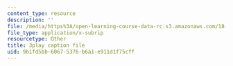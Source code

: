 ```yaml
---
content_type: resource
description: ''
file: /media/https%3A/open-learning-course-data-rc.s3.amazonaws.com/18-01sc-single-variable-calculus-fall-2010/9b1fd5bb60675376b6a1e911d1f75cff_ShGBRUx2ub8.vtt
file_type: application/x-subrip
resourcetype: Other
title: 3play caption file
uid: 9b1fd5bb-6067-5376-b6a1-e911d1f75cff
---
```

